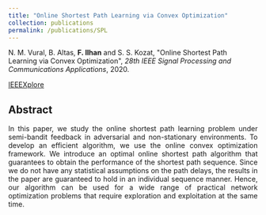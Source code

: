 ```yaml
---
title: "Online Shortest Path Learning via Convex Optimization"
collection: publications
permalink: /publications/SPL
---
```

N. M. Vural, B. Altas, <b>F. Ilhan</b> and S. S. Kozat, "Online Shortest Path Learning via Convex Optimization", <i>28th IEEE Signal Processing and Communications Applications</i>, 2020.

[IEEEXplore](https://ieeexplore.ieee.org/document/9302479)

## Abstract
<div style="text-align: justify">In this paper, we study the online shortest path learning problem under semi-bandit 
feedback in adversarial and non-stationary environments. To develop an efficient algorithm, we use the online convex 
optimization framework. We introduce an optimal online shortest path algorithm that guarantees to obtain the 
performance of the shortest path sequence. Since we do not have any statistical assumptions on the path delays, the 
results in the paper are guaranteed to hold in an individual sequence manner. Hence, our algorithm can be used for a 
wide range of practical network optimization problems that require exploration and exploitation at the same time.</div>